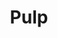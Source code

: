 ---
description: Pulp is a platform for managing repositories of software packages and
  making them available to a large number of consumers. Pulp can locally mirror all
  or part of a repository, host your own software packages in repositories, and manage
  many types of content from multiple sources in one place.
layout: stand
logo: stands/pulp/logo.png
new_this_year: "Since last year, we have had 9 releases of Pulp 3, and probably more\
  \ before the conference date! \r\nWe announced that Pulp 2 is now in maintenance\
  \ mode.\r\nWe have made huge strides with the development of a Pulp 2-to-3 migration\
  \ plugin, so that Pulp 2 users can come and enjoy everything that Pulp 3 has to\
  \ offer.  \r\nThe Pulp community worked together with Ansible to create Ansible\
  \ Galaxy_NG https://github.com/ansible/galaxy_ng , which you can use to host your\
  \ very own Ansible Galaxy server.\r\nWith the latest Pulp Python plugin, you can\
  \ mirror the whole of PyPI in around one hour. \r\nThere have been major enhancements\
  \ to Pulp Squeezer - a collection of Ansible modules you can use to manage Pulp.\
  \ \r\nThere has been a release of a Pulp 3 CLI POC, for which we are actively looking\
  \ for feedback and input from the wider community. \r\nWith latest updates to the\
  \ Pulp Container plugin, you can ship content regardless of how it is packaged (rpm,\
  \ python, ansible) in a container image, and build the image with just one single\
  \ tool - Pulp."
showcase: "Pulp talks can usually be seen in the Infra Management dev room at FOSDEM,\
  \ but at our stand we'll be demoing the latest and greatest of Pulp. We will be\
  \ showcasing the latest enhancements to Pulp 3, as well as developments across our\
  \ many plugins. For anyone who might have known the earlier iteration of the Pulp\
  \ project, Pulp 2, we would be very happy to discuss the benefits of migrating to\
  \ Pulp 3, and any particular questions about how to do that.\r\n\r\nIf you'd like\
  \ to talk to some of our devs, see the latest version demoed or understand our upcoming\
  \ roadmap or even just hear an introduction to what we do, the stand is the place\
  \ for you."
themes:
- System administration
title: Pulp
website: https://pulpproject.org/
show_on_overview: true
chatroom: pulp
---